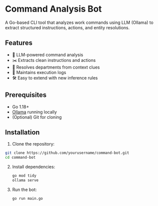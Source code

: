 # Command Analysis Bot

A Go-based CLI tool that analyzes work commands using LLM (Ollama) to extract structured instructions, actions, and entity resolutions.

## Features

- 🧠 LLM-powered command analysis
- ✂️ Extracts clean instructions and actions
- 🏢 Resolves departments from context clues
- 📝 Maintains execution logs
- 🛠️ Easy to extend with new inference rules

## Prerequisites

- Go 1.18+
- [Ollama](https://ollama.ai/) running locally
- (Optional) Git for cloning

## Installation

1. Clone the repository:
```bash
git clone https://github.com/yourusername/command-bot.git
cd command-bot
```
2. Install dependencies:
   ```bash
   go mod tidy
   ollama serve
   ```
3. Run the bot:
   ```bash
   go run main.go
   ```
